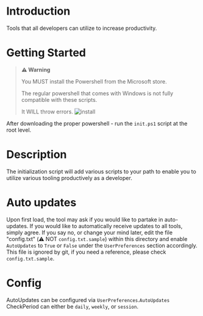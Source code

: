 # Introduction

Tools that all developers can utilize to increase productivity.

# Getting Started

> **⚠️ Warning**
>
> You MUST install the Powershell from the Microsoft store.
>
> The regular powershell that comes with Windows is not fully
> compatible with these scripts.
>
> It WILL throw errors.
> ![install](/docs/powershell_download.png)

After downloading the proper powershell - run the `init.ps1` script at the root level.

# Description

The initialization script will add various scripts to your path to enable you to utilize
various tooling productively as a developer.

# Auto updates

Upon first load, the tool may ask if you would like to partake in auto-updates.
If you would like to automatically receive updates to all tools, simply agree.
If you say no, or change your mind later, edit the file "config.txt" (⚠️ NOT `config.txt.sample`)
within this directory and enable `AutoUpdates` to `True` or `False` under the `UserPreferences` section accordingly.
This file is ignored by git, if you need a reference, please check `config.txt.sample`.

# Config

AutoUpdates can be configured via `UserPreferences`.`AutoUpdates`
CheckPeriod can either be `daily`, `weekly`, or `session`.
